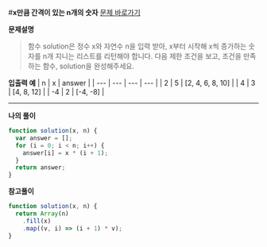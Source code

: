 #**x만큼 간격이 있는 n개의 숫자**
[문제 바로가기](https://school.programmers.co.kr/learn/courses/30/lessons/12954)

**문제설명**

> 함수 solution은 정수 x와 자연수 n을 입력 받아, x부터 시작해 x씩 증가하는 숫자를 n개 지니는 리스트를 리턴해야 합니다.
> 다음 제한 조건을 보고, 조건을 만족하는 함수, solution을 완성해주세요.

**입출력 예**
| n | x | answer |
| --- | --- | --- | --- |
| 2 | 5 | [2, 4, 6, 8, 10] |
| 4 | 3 | [4, 8, 12] |
| -4 | 2 | [-4, -8] |

---

**나의 풀이**

```javascript
function solution(x, n) {
  var answer = [];
  for (i = 0; i < n; i++) {
    answer[i] = x * (i + 1);
  }
  return answer;
}
```

**참고풀이**

```javascript
function solution(x, n) {
  return Array(n)
    .fill(x)
    .map((v, i) => (i + 1) * v);
}
```
